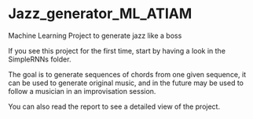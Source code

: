 # Jazz_generator_ML_ATIAM
Machine Learning Project to generate jazz like a boss

If you see this project for the first time, start by having a look in the SimpleRNNs folder. 

The goal is to generate sequences of chords from one given sequence, it can be used to generate original music, and in the future may be used to follow a musician in an improvisation session.

You can also read the report to see a detailed view of the project.
